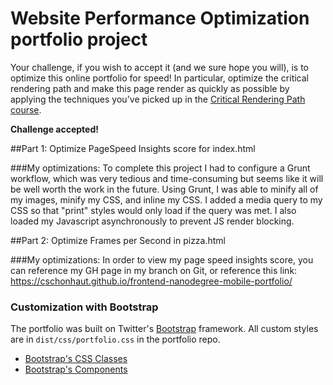 # Website Performance Optimization portfolio project

Your challenge, if you wish to accept it (and we sure hope you will), is to optimize this online portfolio for speed! In particular, optimize the critical rendering path and make this page render as quickly as possible by applying the techniques you've picked up in the [Critical Rendering Path course](https://www.udacity.com/course/ud884).

**Challenge accepted!**

##Part 1: Optimize PageSpeed Insights score for index.html

###My optimizations:
To complete this project I had to configure a Grunt workflow, which was very tedious and time-consuming but seems like it will be well worth the work in the future. Using Grunt, I was able to minify all of my images, minify my CSS, and inline my CSS. I added a media query to my CSS so that "print" styles would only load if the query was met. I also loaded my Javascript asynchronously to prevent JS render blocking.

##Part 2: Optimize Frames per Second in pizza.html

###My optimizations:
In order to view my page speed insights score, you can reference my GH page in my branch on Git, or reference this link: https://cschonhaut.github.io/frontend-nanodegree-mobile-portfolio/



### Customization with Bootstrap
The portfolio was built on Twitter's <a href="http://getbootstrap.com/">Bootstrap</a> framework. All custom styles are in `dist/css/portfolio.css` in the portfolio repo.

* <a href="http://getbootstrap.com/css/">Bootstrap's CSS Classes</a>
* <a href="http://getbootstrap.com/components/">Bootstrap's Components</a>
